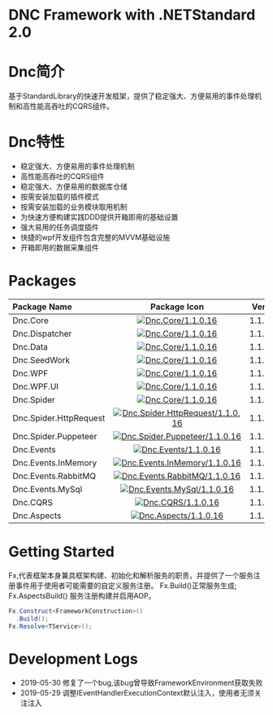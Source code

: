 ﻿DNC Framework with .NETStandard 2.0
===

# Dnc简介
基于StandardLibrary的快速开发框架，提供了稳定强大、方便易用的事件处理机制和高性能高吞吐的CQRS组件。

# Dnc特性

* 稳定强大、方便易用的事件处理机制
* 高性能高吞吐的CQRS组件
* 稳定强大、方便易用的数据库仓储
* 按需安装加载的插件模式
* 按需安装加载的业务模块取用机制
* 为快速方便构建实践DDD提供开箱即用的基础设置
* 强大易用的任务调度插件
* 快捷的wpf开发组件包含完整的MVVM基础设施
* 开箱即用的数据采集组件

# Packages

|Package Name|Package Icon|Version|
|:-------|:-------:|------:|
|Dnc.Core|[![Dnc.Core/1.1.0.16](https://img.shields.io/badge/nuget-1.1.0.12-blue.svg)](https://www.nuget.org/packages/Dnc.Core/1.1.0.16)|1.1.0.16|
|Dnc.Dispatcher|[![Dnc.Core/1.1.0.16](https://img.shields.io/badge/nuget-1.1.0.12-blue.svg)](https://www.nuget.org/packages/Dnc.Dispatcher/1.1.0.16)|1.1.0.16|
|Dnc.Data|[![Dnc.Core/1.1.0.16](https://img.shields.io/badge/nuget-1.1.0.12-blue.svg)](https://www.nuget.org/packages/Dnc.Data/1.1.0.16)|1.1.0.12|
|Dnc.SeedWork|[![Dnc.Core/1.1.0.16](https://img.shields.io/badge/nuget-1.1.0.12-blue.svg)](https://www.nuget.org/packages/Dnc.SeedWork/1.1.0.16)|1.1.0.16|
|Dnc.WPF|[![Dnc.Core/1.1.0.16](https://img.shields.io/badge/nuget-1.1.0.12-blue.svg)](https://www.nuget.org/packages/Dnc.WPF/1.1.0.16)|1.1.0.16|
|Dnc.WPF.UI|[![Dnc.Core/1.1.0.16](https://img.shields.io/badge/nuget-1.1.0.12-blue.svg)](https://www.nuget.org/packages/Dnc.WPF.UI/1.1.0.16)|1.1.0.16|
|Dnc.Spider|[![Dnc.Core/1.1.0.16](https://img.shields.io/badge/nuget-1.1.0.12-blue.svg)](https://www.nuget.org/packages/Dnc.Spider/1.1.0.16)|1.1.0.16|
|Dnc.Spider.HttpRequest|[![Dnc.Spider.HttpRequest/1.1.0.16](https://img.shields.io/badge/nuget-1.1.0.12-blue.svg)](https://www.nuget.org/packages/Spider.HttpRequest/1.1.0.16)|1.1.0.16|
|Dnc.Spider.Puppeteer|[![Dnc.Spider.Puppeteer/1.1.0.16](https://img.shields.io/badge/nuget-1.1.0.12-blue.svg)](https://www.nuget.org/packages/Dnc.Spider.Puppeteer/1.1.0.16)|1.1.0.16|
|Dnc.Events|[![Dnc.Events/1.1.0.16](https://img.shields.io/badge/nuget-1.1.0.12-blue.svg)](https://www.nuget.org/packages/Dnc.Events/1.1.0.16)|1.1.0.12|
|Dnc.Events.InMemory|[![Dnc.Events.InMemory/1.1.0.16](https://img.shields.io/badge/nuget-1.1.0.12-blue.svg)](https://www.nuget.org/packages/Dnc.Events.InMemory/1.1.0.16)|1.1.0.16|
|Dnc.Events.RabbitMQ|[![Dnc.Events.RabbitMQ/1.1.0.16](https://img.shields.io/badge/nuget-1.1.0.12-blue.svg)](https://www.nuget.org/packages/Dnc.Events.RabbitMQ/1.1.0.16)|1.1.0.16|
|Dnc.Events.MySql|[![Dnc.Events.MySql/1.1.0.16](https://img.shields.io/badge/nuget-1.1.0.12-blue.svg)](https://www.nuget.org/packages/Dnc.Events.MySql/1.1.0.16)|1.1.0.16|
|Dnc.CQRS|[![Dnc.CQRS/1.1.0.16](https://img.shields.io/badge/nuget-1.1.0.12-blue.svg)](https://www.nuget.org/packages/Dnc.CQRS/1.1.0.16)|1.1.0.16|
|Dnc.Aspects|[![Dnc.Aspects/1.1.0.16](https://img.shields.io/badge/nuget-1.1.0.12-blue.svg)](https://www.nuget.org/packages/Dnc.Aspects/1.1.0.16)|1.1.0.16|

# Getting Started
Fx,代表框架本身兼具框架构建、初始化和解析服务的职责，并提供了一个服务注册事件用于使用者可能需要的自定义服务注册。
Fx.Build()正常服务生成;
Fx.AspectsBuild() 服务注册构建并启用AOP。
```c#
Fx.Construct<FrameworkConstruction>()
  .Build();
Fx.Resolve<TService>();
```

# Development Logs

* 2019-05-30 修复了一个bug,该bug曾导致FrameworkEnvironment获取失败
* 2019-05-29 调整IEventHandlerExecutionContext默认注入，使用者无须关注注入


